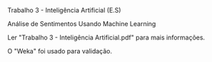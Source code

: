 Trabalho 3 - Inteligência Artificial (E.S)

Análise de Sentimentos Usando Machine Learning

Ler "Trabalho 3 - Inteligência Artificial.pdf" para mais informações.

O "Weka" foi usado para validação.
